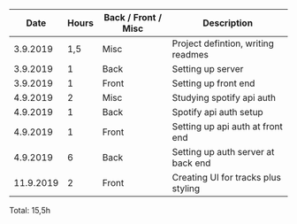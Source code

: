 | Date      | Hours | Back / Front / Misc | Description                         |
| --------- | ----- | ------------------- | ----------------------------------- |
| 3.9.2019  | 1,5   | Misc                | Project defintion, writing readmes  |
| 3.9.2019  | 1     | Back                | Setting up server                   |
| 3.9.2019  | 1     | Front               | Setting up front end                |
| 4.9.2019  | 2     | Misc                | Studying spotify api auth           |
| 4.9.2019  | 1     | Back                | Spotify api auth setup              |
| 4.9.2019  | 1     | Front               | Setting up api auth at front end    |
| 4.9.2019  | 6     | Back                | Setting up auth server at back end  |
| 11.9.2019 | 2     | Front               | Creating UI for tracks plus styling |

Total: 15,5h
